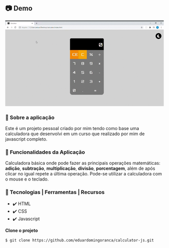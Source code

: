 ## 📷 Demo 
![calculator](https://github.com/eduardomingoranca/calculator-js/blob/master/Calculator.gif)

### :memo: Sobre a aplicação
Este é um projeto pessoal criado por mim tendo como base uma calculadora que desenvolvi em um curso que realizado por mim de javascript completo.

### :bookmark_tabs: **Funcionalidades da Aplicação**
Calculadora básica onde pode fazer as principais operações matemáticas: **adição**, **subtração**, **multiplicação**, **divisão**, **porcentagem**,
além de após clicar no igual repete a última operação. Pode-se utilizar a calculadora com o mouse e o teclado.

### :wrench: Tecnologias | Ferramentas | Recursos
- ✔️ HTML
- ✔️ CSS
- ✔️ Javascript

**Clone o projeto**

```bash
$ git clone https://github.com/eduardomingoranca/calculator-js.git
```
